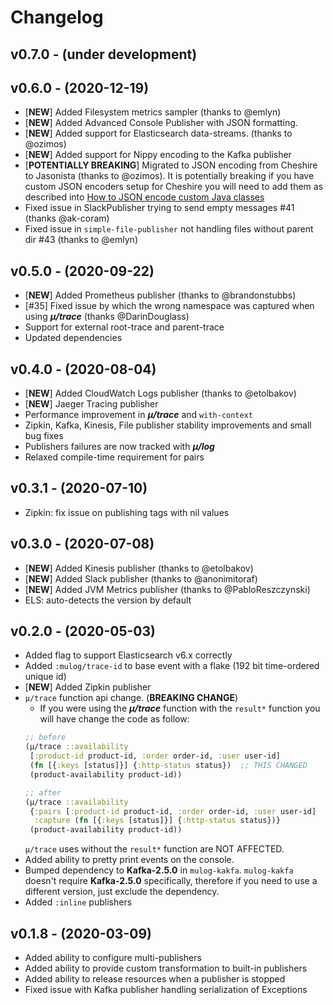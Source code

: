 # Changelog

## v0.7.0 - (under development)


## v0.6.0 - (2020-12-19)

  - [**NEW**] Added Filesystem metrics sampler (thanks to @emlyn)
  - [**NEW**] Added Advanced Console Publisher with JSON formatting.
  - [**NEW**] Added support for Elasticsearch data-streams. (thanks to @ozimos)
  - [**NEW**] Added support for Nippy encoding to the Kafka publisher
  - [**POTENTIALLY BREAKING**] Migrated to JSON encoding from Cheshire
    to Jasonista (thanks to @ozimos).  It is potentially breaking if
    you have custom JSON encoders setup for Cheshire you will need to
    add them as described into [How to JSON encode custom Java classes](./doc/json-encode.md)
  - Fixed issue in SlackPublisher trying to send empty messages #41 (thanks @ak-coram)
  - Fixed issue in `simple-file-publisher` not handling files without parent dir #43 (thanks to @emlyn)


## v0.5.0 - (2020-09-22)

  - [**NEW**] Added Prometheus publisher (thanks to @brandonstubbs)
  - [#35] Fixed issue by which the wrong namespace was captured when
    using ***μ/trace*** (thanks @DarinDouglass)
  - Support for external root-trace and parent-trace
  - Updated dependencies


## v0.4.0 - (2020-08-04)

  - [**NEW**] Added CloudWatch Logs publisher (thanks to @etolbakov)
  - [**NEW**] Jaeger Tracing publisher
  - Performance improvement in ***μ/trace*** and `with-context`
  - Zipkin, Kafka, Kinesis, File publisher stability improvements and
    small bug fixes
  - Publishers failures are now tracked with ***μ/log***
  - Relaxed compile-time requirement for pairs


## v0.3.1 - (2020-07-10)

  - Zipkin: fix issue on publishing tags with nil values


## v0.3.0 - (2020-07-08)

  - [**NEW**] Added Kinesis publisher (thanks to @etolbakov)
  - [**NEW**] Added Slack publisher (thanks to @anonimitoraf)
  - [**NEW**] Added JVM Metrics publisher (thanks to @PabloReszczynski)
  - ELS: auto-detects the version by default


## v0.2.0 - (2020-05-03)

  - Added flag to support Elasticsearch v6.x correctly
  - Added `:mulog/trace-id` to base event with a flake (192 bit
    time-ordered unique id)
  - [**NEW**] Added Zipkin publisher
  - `μ/trace` function api change. (**BREAKING CHANGE**)
    * If you were using the ***μ/trace*** function
    with the `result*` function you will have change the code as follow:
    ``` Clojure
    ;; before
    (μ/trace ::availability
     [:product-id product-id, :order order-id, :user user-id]
     (fn [{:keys [status]}] {:http-status status})  ;; THIS CHANGED
     (product-availability product-id))

    ;; after
    (μ/trace ::availability
     {:pairs [:product-id product-id, :order order-id, :user user-id]
      :capture (fn [{:keys [status]}] {:http-status status})}
     (product-availability product-id))
    ```
    `μ/trace` uses without the `result*` function are NOT AFFECTED.
  - Added ability to pretty print events on the console.
  - Bumped dependency to **Kafka-2.5.0** in `mulog-kakfa`.
    `mulog-kakfa` doesn't require **Kafka-2.5.0** specifically,
    therefore if you need to use a different version, just exclude
    the dependency.
  - Added `:inline` publishers


## v0.1.8 - (2020-03-09)

  - Added ability to configure multi-publishers
  - Added ability to provide custom transformation to built-in publishers
  - Added ability to release resources when a publisher is stopped
  - Fixed issue with Kafka publisher handling serialization of Exceptions
